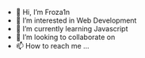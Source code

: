 - 👋 Hi, I’m Froza1n
- 👀 I’m interested in Web Development
- 🌱 I’m currently learning Javascript
- 💞️ I’m looking to collaborate on 
- 📫 How to reach me ...

<!---
Froza1n/Froza1n is a ✨ special ✨ repository because its `README.md` (this file) appears on your GitHub profile.
You can click the Preview link to take a look at your changes.
--->
